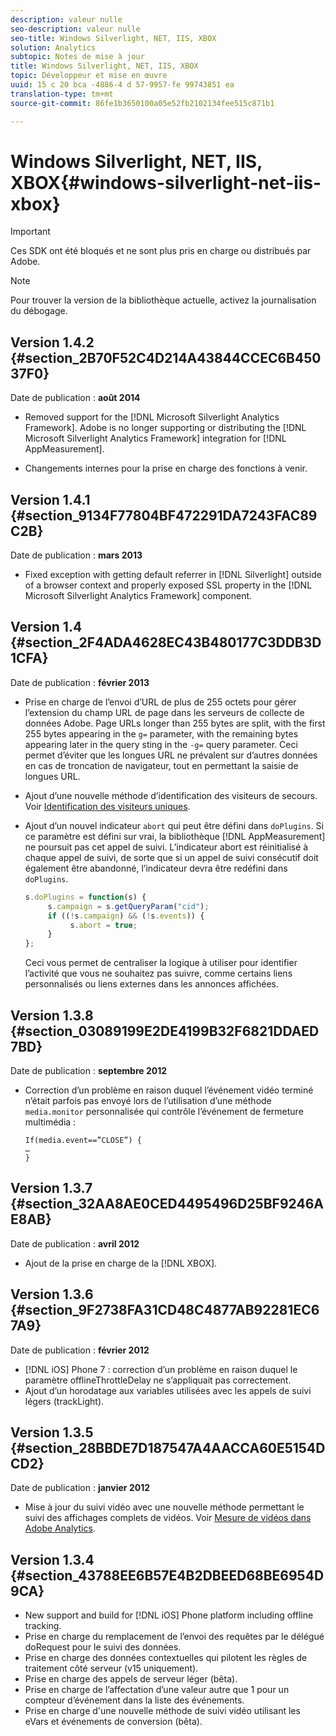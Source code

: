 ```yaml
---
description: valeur nulle
seo-description: valeur nulle
seo-title: Windows Silverlight, NET, IIS, XBOX
solution: Analytics
subtopic: Notes de mise à jour
title: Windows Silverlight, NET, IIS, XBOX
topic: Développeur et mise en œuvre
uuid: 15 c 20 bca -4886-4 d 57-9957-fe 99743851 ea
translation-type: tm+mt
source-git-commit: 86fe1b3650100a05e52fb2102134fee515c871b1

---
```



# Windows Silverlight, NET, IIS, XBOX{#windows-silverlight-net-iis-xbox}

>[!IMPORTANT]
>
>Ces SDK ont été bloqués et ne sont plus pris en charge ou distribués par Adobe.

>[!NOTE]
>
>Pour trouver la version de la bibliothèque actuelle, activez la journalisation du débogage.

## Version 1.4.2 {#section_2B70F52C4D214A43844CCEC6B45037F0}

Date de publication : **août 2014**

* Removed support for the [!DNL Microsoft Silverlight Analytics Framework]. Adobe is no longer supporting or distributing the [!DNL Microsoft Silverlight Analytics Framework] integration for [!DNL AppMeasurement].

* Changements internes pour la prise en charge des fonctions à venir.

## Version 1.4.1 {#section_9134F77804BF472291DA7243FAC89C2B}

Date de publication : **mars 2013**

* Fixed exception with getting default referrer in [!DNL Silverlight] outside of a browser context and properly exposed SSL property in the [!DNL Microsoft Silverlight Analytics Framework] component.

## Version 1.4 {#section_2F4ADA4628EC43B480177C3DDB3D1CFA}

Date de publication : **février 2013**

* Prise en charge de l’envoi d’URL de plus de 255 octets pour gérer l’extension du champ URL de page dans les serveurs de collecte de données Adobe. Page URLs longer than 255 bytes are split, with the first 255 bytes appearing in the `g=` parameter, with the remaining bytes appearing later in the query sting in the `-g=` query parameter. Ceci permet d’éviter que les longues URL ne prévalent sur d’autres données en cas de troncation de navigateur, tout en permettant la saisie de longues URL.

* Ajout d’une nouvelle méthode d’identification des visiteurs de secours. Voir [Identification des visiteurs uniques](https://marketing.adobe.com/resources/help/en_US/sc/implement/index.html?f=c_identifying_unique_visitors).
* Ajout d’un nouvel indicateur `abort` qui peut être défini dans `doPlugins`. Si ce paramètre est défini sur vrai, la bibliothèque [!DNL AppMeasurement] ne poursuit pas cet appel de suivi. L’indicateur abort est réinitialisé à chaque appel de suivi, de sorte que si un appel de suivi consécutif doit également être abandonné, l’indicateur devra être redéfini dans `doPlugins`.

   ```js
   s.doPlugins = function(s) { 
        s.campaign = s.getQueryParam("cid"); 
        if ((!s.campaign) && (!s.events)) { 
             s.abort = true; 
        } 
   };
   ```

   Ceci vous permet de centraliser la logique à utiliser pour identifier l’activité que vous ne souhaitez pas suivre, comme certains liens personnalisés ou liens externes dans les annonces affichées.

## Version 1.3.8 {#section_03089199E2DE4199B32F6821DDAED7BD}

Date de publication : **septembre 2012**

* Correction d’un problème en raison duquel l’événement vidéo terminé n’était parfois pas envoyé lors de l’utilisation d’une méthode `media.monitor` personnalisée qui contrôle l’événement de fermeture multimédia :

   ```
   If(media.event==”CLOSE”) { 
   … 
   } 
   ```

## Version 1.3.7 {#section_32AA8AE0CED4495496D25BF9246AE8AB}

Date de publication : **avril 2012**

* Ajout de la prise en charge de la [!DNL XBOX].

## Version 1.3.6 {#section_9F2738FA31CD48C4877AB92281EC67A9}

Date de publication : **février 2012**

* [!DNL iOS] Phone 7 : correction d’un problème en raison duquel le paramètre offlineThrottleDelay ne s’appliquait pas correctement.
* Ajout d’un horodatage aux variables utilisées avec les appels de suivi légers (trackLight).

## Version 1.3.5 {#section_28BBDE7D187547A4AACCA60E5154DCD2}

Date de publication : **janvier 2012**

* Mise à jour du suivi vidéo avec une nouvelle méthode permettant le suivi des affichages complets de vidéos. Voir [Mesure de vidéos dans Adobe Analytics](https://marketing.adobe.com/resources/help/en_US/sc/appmeasurement/video/index.html).

## Version 1.3.4 {#section_43788EE6B57E4B2DBEED68BE6954D9CA}

* New support and build for [!DNL iOS] Phone platform including offline tracking.
* Prise en charge du remplacement de l’envoi des requêtes par le délégué doRequest pour le suivi des données.
* Prise en charge des données contextuelles qui pilotent les règles de traitement côté serveur (v15 uniquement).
* Prise en charge des appels de serveur léger (bêta).
* Prise en charge de l’affectation d’une valeur autre que 1 pour un compteur d’événement dans la liste des événements.
* Prise en charge d'une nouvelle méthode de suivi vidéo utilisant les eVars et événements de conversion (bêta).

